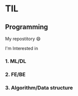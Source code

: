 # TIL

## Programming

My repostitory :smile:

I'm Interested in

### 1. ML/DL

### 2. FE/BE

### 3. Algorithm/Data structure

